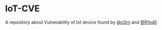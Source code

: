 # IoT-CVE

A repository about Vulnerability of Iot device found by [@c0rn](https://github.com/c0rn-0x2d1) and [@R1nd0](https://github.com/R1nd0)


